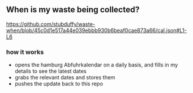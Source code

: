## When is my waste being collected?
  https://github.com/stubduffy/waste-when/blob/45c0d1e517a44e039ebbb930b6beaf0cae873a66/cal.json#L1-L6
  
  ### how it works
  - opens the hamburg Abfuhrkalendar on a daily basis, and fills in my details to see the latest dates
  - grabs the relevant dates and stores them
  - pushes the update back to this repo
  
